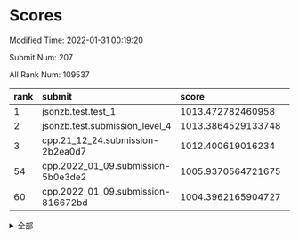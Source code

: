# Scores

Modified Time: 2022-01-31 00:19:20

Submit Num: 207

All Rank Num: 109537

| rank |               submit               |       score        |       sigma        | pk_num |
| :--- | :--------------------------------- | :----------------- | :----------------- | :----- |
| 1    | jsonzb.test.test_1                 | 1013.472782460958  | 0.7972605453372105 | 2116   |
| 2    | jsonzb.test.submission_level_4     | 1013.3864529133748 | 0.7916096885982729 | 2121   |
| 3    | cpp.21_12_24.submission-2b2ea0d7   | 1012.400619016234  | 0.8168117810602168 | 2117   |
| 54   | cpp.2022_01_09.submission-5b0e3de2 | 1005.9370564721675 | 0.7220194753427379 | 2111   |
| 60   | cpp.2022_01_09.submission-816672bd | 1004.3962165904727 | 0.7128385225475896 | 2119   |


<details>
<summary>全部</summary>

| rank |                 submit                 |       score        |       sigma        | pk_num |
| :--- | :------------------------------------- | :----------------- | :----------------- | :----- |
| 1    | jsonzb.test.test_1                     | 1013.472782460958  | 0.7972605453372105 | 2116   |
| 2    | jsonzb.test.submission_level_4         | 1013.3864529133748 | 0.7916096885982729 | 2121   |
| 3    | cpp.21_12_24.submission-2b2ea0d7       | 1012.400619016234  | 0.8168117810602168 | 2117   |
| 4    | gobigger.level_3.submission_level_3_5  | 1011.6242537482971 | 0.8072341399603224 | 2117   |
| 5    | gobigger.level_3.submission_level_3_10 | 1011.2423970925197 | 0.763800612591086  | 2117   |
| 6    | gobigger.level_3.submission_level_3_45 | 1011.1053597972498 | 0.7581492935783966 | 2119   |
| 7    | gobigger.level_3.submission_level_3_28 | 1010.9803900903129 | 0.7746676895007025 | 2115   |
| 8    | gobigger.level_3.submission_level_3_41 | 1010.9520660679807 | 0.7793405753765629 | 2117   |
| 9    | gobigger.level_3.submission_level_3_39 | 1010.8177955859676 | 0.772378956093724  | 2120   |
| 10   | gobigger.level_3.submission_level_3_20 | 1010.7834005368898 | 0.768249198138751  | 2113   |
| 11   | gobigger.level_3.submission_level_3_0  | 1010.7046068868664 | 0.7861763474436857 | 2113   |
| 12   | gobigger.level_3.submission_level_3_22 | 1010.6932967112464 | 0.7573163236727196 | 2116   |
| 13   | gobigger.level_3.submission_level_3_44 | 1010.6658235575744 | 0.7692776348924932 | 2118   |
| 14   | gobigger.level_3.submission_level_3_26 | 1010.6287476189547 | 0.7725988398154257 | 2122   |
| 15   | gobigger.level_3.submission_level_3_3  | 1010.6221249536594 | 0.768537997718398  | 2115   |
| 16   | gobigger.level_3.submission_level_3_35 | 1010.460073754442  | 0.7689249718639476 | 2115   |
| 17   | gobigger.level_3.submission_level_3_32 | 1010.385629081766  | 0.7845171886087045 | 2115   |
| 18   | gobigger.level_3.submission_level_3_11 | 1010.3459754374933 | 0.7467448243822477 | 2119   |
| 19   | gobigger.level_3.submission_level_3_8  | 1010.3387830816525 | 0.7774547209680568 | 2117   |
| 20   | gobigger.level_3.submission_level_3_7  | 1010.2669626435784 | 0.7464302341382217 | 2119   |
| 21   | gobigger.level_3.submission_level_3_30 | 1010.2596478531545 | 0.742050785399998  | 2117   |
| 22   | gobigger.level_3.submission_level_3_15 | 1010.2383266527427 | 0.7483476188860138 | 2115   |
| 23   | gobigger.level_3.submission_level_3_38 | 1010.2322847666268 | 0.7794169807484062 | 2117   |
| 24   | gobigger.level_3.submission_level_3_24 | 1010.2191632066122 | 0.7584718750323953 | 2114   |
| 25   | gobigger.level_3.submission_level_3_46 | 1010.1256635094932 | 0.7517517750172378 | 2120   |
| 26   | gobigger.level_3.submission_level_3_23 | 1010.0879927338985 | 0.7606502324885913 | 2119   |
| 27   | gobigger.level_3.submission_level_3_25 | 1010.0695209201588 | 0.7604679883931365 | 2118   |
| 28   | gobigger.level_3.submission_level_3_33 | 1009.9470013714173 | 0.7484904560707174 | 2116   |
| 29   | gobigger.level_3.submission_level_3_12 | 1009.927831096793  | 0.7643886646978658 | 2117   |
| 30   | gobigger.level_3.submission_level_3_13 | 1009.9262390957213 | 0.7418275840825528 | 2116   |
| 31   | gobigger.level_3.submission_level_3_27 | 1009.8481814470966 | 0.73406075819214   | 2116   |
| 32   | gobigger.level_3.submission_level_3_36 | 1009.6928580081195 | 0.7573616010427471 | 2116   |
| 33   | gobigger.level_3.submission_level_3_29 | 1009.6818372936324 | 0.7828203483156533 | 2114   |
| 34   | gobigger.level_3.submission_level_3_18 | 1009.6575133141532 | 0.761019941704063  | 2114   |
| 35   | gobigger.level_3.submission_level_3_16 | 1009.6245028912595 | 0.7618940358214457 | 2118   |
| 36   | gobigger.level_3.submission_level_3_14 | 1009.559752086656  | 0.767547212002124  | 2118   |
| 37   | gobigger.level_3.submission_level_3_34 | 1009.5167341626067 | 0.7553888163854741 | 2112   |
| 38   | gobigger.level_3.submission_level_3_48 | 1009.5044858680307 | 0.7531908063262688 | 2117   |
| 39   | gobigger.level_3.submission_level_3_43 | 1009.3164271203951 | 0.7494766188105372 | 2117   |
| 40   | gobigger.level_3.submission_level_3_40 | 1009.2792948865525 | 0.7365162646248631 | 2113   |
| 41   | gobigger.level_3.submission_level_3_17 | 1009.2754377717326 | 0.7673230106695218 | 2118   |
| 42   | gobigger.level_3.submission_level_3_19 | 1009.2206729589343 | 0.7442929242717051 | 2116   |
| 43   | gobigger.level_3.submission_level_3_1  | 1009.1139920865704 | 0.7487102991361126 | 2119   |
| 44   | gobigger.level_3.submission_level_3_47 | 1009.0114332042912 | 0.7653438745435098 | 2113   |
| 45   | gobigger.level_3.submission_level_3_4  | 1008.8779931080236 | 0.7606907660418929 | 2117   |
| 46   | gobigger.level_3.submission_level_3_6  | 1008.7432199292917 | 0.7522474542061578 | 2120   |
| 47   | gobigger.level_3.submission_level_3_2  | 1008.7280429954898 | 0.7409775419223225 | 2116   |
| 48   | gobigger.level_3.submission_level_3_49 | 1008.5719916477531 | 0.724845385508175  | 2113   |
| 49   | gobigger.level_3.submission_level_3_31 | 1008.5608347231248 | 0.7400540434553188 | 2117   |
| 50   | gobigger.level_3.submission_level_3_21 | 1008.4563175276803 | 0.7506677864294269 | 2120   |
| 51   | gobigger.level_3.submission_level_3_9  | 1008.4463530286911 | 0.7481441606796145 | 2112   |
| 52   | gobigger.level_3.submission_level_3_42 | 1008.4052572209911 | 0.7473678037918247 | 2119   |
| 53   | gobigger.level_3.submission_level_3_37 | 1007.557423460951  | 0.7417669324276899 | 2119   |
| 54   | cpp.2022_01_09.submission-5b0e3de2     | 1005.9370564721675 | 0.7220194753427379 | 2111   |
| 55   | gobigger.level_1.submission_level_1_34 | 1005.3573272022653 | 0.7398064623313942 | 2113   |
| 56   | gobigger.level_1.submission_level_1_5  | 1004.7520701988032 | 0.7132352589271382 | 2117   |
| 57   | gobigger.level_1.submission_level_1_47 | 1004.5020086069693 | 0.7008293726684152 | 2118   |
| 58   | gobigger.level_1.submission_level_1_42 | 1004.4439888724468 | 0.7125719445941466 | 2118   |
| 59   | gobigger.level_1.submission_level_1_16 | 1004.4229870242241 | 0.7304470086804862 | 2115   |
| 60   | cpp.2022_01_09.submission-816672bd     | 1004.3962165904727 | 0.7128385225475896 | 2119   |
| 61   | gobigger.level_1.submission_level_1_19 | 1004.3386350244963 | 0.7185121293089226 | 2118   |
| 62   | gobigger.level_1.submission_level_1_44 | 1004.2264209513202 | 0.728459872788565  | 2119   |
| 63   | gobigger.level_1.submission_level_1_26 | 1004.1094753261124 | 0.7200290858600653 | 2121   |
| 64   | gobigger.level_1.submission_level_1_49 | 1004.0116205164524 | 0.7117268762492898 | 2119   |
| 65   | gobigger.level_1.submission_level_1_41 | 1003.9974169438995 | 0.7213766098524178 | 2118   |
| 66   | gobigger.level_1.submission_level_1_43 | 1003.9136337436373 | 0.709700690879108  | 2118   |
| 67   | gobigger.level_1.submission_level_1_0  | 1003.8960054982954 | 0.69982013951985   | 2115   |
| 68   | gobigger.level_1.submission_level_1_1  | 1003.8600069372769 | 0.7122308622172019 | 2112   |
| 69   | gobigger.level_1.submission_level_1_27 | 1003.767114201752  | 0.7237242590483395 | 2113   |
| 70   | gobigger.level_1.submission_level_1_24 | 1003.6985838924528 | 0.717758527074265  | 2117   |
| 71   | gobigger.level_1.submission_level_1_31 | 1003.617218377464  | 0.7120570147377199 | 2117   |
| 72   | gobigger.level_1.submission_level_1_40 | 1003.6056903599066 | 0.7140167580777066 | 2122   |
| 73   | gobigger.level_1.submission_level_1_30 | 1003.5916342093564 | 0.7107605847083891 | 2114   |
| 74   | gobigger.level_1.submission_level_1_14 | 1003.583047871407  | 0.7262233405914204 | 2121   |
| 75   | gobigger.level_1.submission_level_1_6  | 1003.55691067489   | 0.724113974574239  | 2116   |
| 76   | gobigger.level_1.submission_level_1_36 | 1003.5348431265961 | 0.7330747021410909 | 2119   |
| 77   | gobigger.level_1.submission_level_1_23 | 1003.5339858835551 | 0.7210640484149419 | 2120   |
| 78   | gobigger.level_1.submission_level_1_4  | 1003.3890685060456 | 0.73273383911398   | 2115   |
| 79   | gobigger.level_1.submission_level_1_39 | 1003.3872576829727 | 0.7124368689546259 | 2117   |
| 80   | gobigger.level_1.submission_level_1_2  | 1003.3550030809652 | 0.7168360085750144 | 2113   |
| 81   | gobigger.level_1.submission_level_1_37 | 1003.3416920831606 | 0.7093285297943779 | 2119   |
| 82   | gobigger.level_1.submission_level_1_33 | 1003.2855695709537 | 0.7078722476566355 | 2112   |
| 83   | gobigger.level_1.submission_level_1_17 | 1003.2854465092091 | 0.723932368373959  | 2119   |
| 84   | gobigger.level_1.submission_level_1_38 | 1003.2451501063878 | 0.7208695967532618 | 2112   |
| 85   | gobigger.level_1.submission_level_1_15 | 1003.2139622148712 | 0.7143882746117471 | 2112   |
| 86   | gobigger.level_1.submission_level_1_20 | 1003.1631860785419 | 0.7075064013065754 | 2118   |
| 87   | gobigger.level_1.submission_level_1_35 | 1003.146966617778  | 0.7128512832759422 | 2114   |
| 88   | gobigger.level_1.submission_level_1_32 | 1003.0584837175695 | 0.7010625870470567 | 2120   |
| 89   | gobigger.level_1.submission_level_1_48 | 1003.0201790914817 | 0.7119676745806407 | 2121   |
| 90   | gobigger.level_1.submission_level_1_46 | 1002.9455021048826 | 0.7201792087591345 | 2111   |
| 91   | gobigger.level_1.submission_level_1_45 | 1002.8996585007104 | 0.7075849884109229 | 2118   |
| 92   | gobigger.level_1.submission_level_1_22 | 1002.842542038915  | 0.7206104332664403 | 2121   |
| 93   | gobigger.level_1.submission_level_1_18 | 1002.8285647212944 | 0.718374783203189  | 2112   |
| 94   | gobigger.level_1.submission_level_1_25 | 1002.7041952039759 | 0.7204662816176599 | 2116   |
| 95   | gobigger.level_1.submission_level_1_10 | 1002.6683146495185 | 0.7209707821051449 | 2116   |
| 96   | gobigger.level_1.submission_level_1_7  | 1002.5754491805485 | 0.7212127087101039 | 2116   |
| 97   | gobigger.level_1.submission_level_1_13 | 1002.3251106328295 | 0.7272995877047873 | 2116   |
| 98   | gobigger.level_1.submission_level_1_8  | 1002.1777053274792 | 0.7123463823531115 | 2113   |
| 99   | gobigger.level_1.submission_level_1_29 | 1002.1341299801646 | 0.7112455943961998 | 2116   |
| 100  | gobigger.level_1.submission_level_1_11 | 1002.0244039263033 | 0.7156324978212489 | 2111   |
| 101  | gobigger.level_1.submission_level_1_3  | 1001.8718318366559 | 0.7185225252191451 | 2115   |
| 102  | gobigger.level_1.submission_level_1_12 | 1001.8153197481291 | 0.7167900067829823 | 2120   |
| 103  | gobigger.level_1.submission_level_1_9  | 1001.694520461616  | 0.7190041744763448 | 2111   |
| 104  | gobigger.level_1.submission_level_1_28 | 1001.4888159412167 | 0.7067053917770103 | 2116   |
| 105  | gobigger.level_1.submission_level_1_21 | 1001.4882119881562 | 0.7059259070485161 | 2119   |
| 106  | gobigger.random.submission_random_8    | 997.5311679582842  | 0.6989216431934269 | 2125   |
| 107  | gobigger.random.submission_random_47   | 997.2074725566417  | 0.7193618668686058 | 2118   |
| 108  | gobigger.random.submission_random_22   | 997.0724469232144  | 0.7098948465616988 | 2116   |
| 109  | gobigger.random.submission_random_46   | 996.9579079576815  | 0.6984622409132483 | 2111   |
| 110  | gobigger.random.submission_random_48   | 996.8796276453483  | 0.7071746936476571 | 2109   |
| 111  | gobigger.random.submission_random_42   | 996.8784565659766  | 0.7085124377425832 | 2115   |
| 112  | gobigger.random.submission_random_38   | 996.7856531119813  | 0.7106040366038624 | 2111   |
| 113  | gobigger.random.submission_random_28   | 996.7822965735007  | 0.7196821891605893 | 2119   |
| 114  | gobigger.random.submission_random_2    | 996.6506627754019  | 0.7200469069048847 | 2120   |
| 115  | gobigger.random.submission_random_41   | 996.6296013909961  | 0.697016902057349  | 2116   |
| 116  | gobigger.random.submission_random_19   | 996.5350529534795  | 0.7074851290321671 | 2120   |
| 117  | gobigger.random.submission_random_23   | 996.4770409560332  | 0.705049766655315  | 2117   |
| 118  | gobigger.random.submission_random_12   | 996.2346625948755  | 0.7120550204994214 | 2117   |
| 119  | gobigger.random.submission_random_14   | 996.223396626659   | 0.7024762693553233 | 2115   |
| 120  | gobigger.random.submission_random_49   | 996.2172296030219  | 0.7058056285141338 | 2122   |
| 121  | gobigger.random.submission_random_25   | 996.2138819724821  | 0.7084346029645859 | 2119   |
| 122  | gobigger.random.submission_random_35   | 996.1822306966509  | 0.7169359719547511 | 2114   |
| 123  | gobigger.random.submission_random_44   | 996.1808858774319  | 0.709379495559381  | 2119   |
| 124  | gobigger.random.submission_random_21   | 996.1116338203087  | 0.7080329684189952 | 2120   |
| 125  | gobigger.random.submission_random_20   | 996.0709446037695  | 0.7094829407023728 | 2115   |
| 126  | gobigger.random.submission_random_15   | 996.0616950430976  | 0.7110840024564008 | 2113   |
| 127  | gobigger.random.submission_random_27   | 996.034339019046   | 0.707146263482172  | 2114   |
| 128  | gobigger.random.submission_random_37   | 995.9999082861262  | 0.7093782441037353 | 2116   |
| 129  | gobigger.random.submission_random_11   | 995.9340556338282  | 0.7064322442254594 | 2113   |
| 130  | gobigger.random.submission_random_24   | 995.8829501389398  | 0.7128177723612785 | 2120   |
| 131  | gobigger.random.submission_random_36   | 995.7900678134376  | 0.7310424165538912 | 2113   |
| 132  | gobigger.random.submission_random_29   | 995.719258042816   | 0.715631640190663  | 2120   |
| 133  | gobigger.random.submission_random_43   | 995.702952044164   | 0.7075703616077814 | 2117   |
| 134  | gobigger.random.submission_random_5    | 995.6929949059024  | 0.70359651690976   | 2114   |
| 135  | gobigger.random.submission_random_33   | 995.6852945561134  | 0.718280947632541  | 2117   |
| 136  | gobigger.random.submission_random_3    | 995.6710472150068  | 0.7201019706535932 | 2117   |
| 137  | gobigger.random.submission_random_40   | 995.6368186659777  | 0.7127416772463107 | 2115   |
| 138  | gobigger.random.submission_random_9    | 995.4957265812424  | 0.7153943881674693 | 2116   |
| 139  | gobigger.random.submission_random_31   | 995.4787194580938  | 0.7084465971954693 | 2120   |
| 140  | gobigger.random.submission_random_17   | 995.4441327430834  | 0.7232410755310988 | 2115   |
| 141  | gobigger.random.submission_random_45   | 995.3977959288578  | 0.7226686723955638 | 2121   |
| 142  | gobigger.random.submission_random_18   | 995.3840060683033  | 0.710421585671504  | 2113   |
| 143  | gobigger.random.submission_random_32   | 995.3013645672862  | 0.7114396845381261 | 2121   |
| 144  | gobigger.random.submission_random_4    | 995.2792248292488  | 0.7118575785911043 | 2118   |
| 145  | gobigger.random.submission_random_16   | 995.2332004435763  | 0.7277176178748189 | 2112   |
| 146  | gobigger.random.submission_random_6    | 995.2213420810958  | 0.7283441894836042 | 2118   |
| 147  | gobigger.random.submission_random_30   | 995.2179488739015  | 0.7016452002991257 | 2115   |
| 148  | gobigger.random.submission_random_34   | 995.1260030976839  | 0.7191087258476248 | 2119   |
| 149  | gobigger.random.submission_random_39   | 995.1025656813595  | 0.7076652761563091 | 2122   |
| 150  | gobigger.random.submission_random_0    | 995.030550874309   | 0.7093252469400954 | 2118   |
| 151  | gobigger.random.submission_random_7    | 994.8002245153955  | 0.7240875259554779 | 2121   |
| 152  | gobigger.random.submission_random_26   | 994.7771096833526  | 0.7144984123654321 | 2120   |
| 153  | gobigger.random.submission_random_10   | 994.7073132138897  | 0.70363856488971   | 2117   |
| 154  | gobigger.random.submission_random_13   | 994.5790786694706  | 0.7202409800507278 | 2124   |
| 155  | gobigger.random.submission_random_1    | 994.5221072806264  | 0.7107978215772688 | 2121   |
| 156  | gobigger.level_2.submission_level_2_11 | 994.0848173645734  | 0.725896111303527  | 2119   |
| 157  | gobigger.level_2.submission_level_2_42 | 993.7311255725476  | 0.7300548274289068 | 2120   |
| 158  | gobigger.level_2.submission_level_2_35 | 993.4308559192424  | 0.7287955874948346 | 2121   |
| 159  | gobigger.level_2.submission_level_2_44 | 993.16723970162    | 0.7276420042769997 | 2115   |
| 160  | gobigger.level_2.submission_level_2_2  | 993.1276491940487  | 0.7394568241399365 | 2118   |
| 161  | gobigger.level_2.submission_level_2_28 | 993.0280486148882  | 0.7366972137504139 | 2118   |
| 162  | gobigger.level_2.submission_level_2_49 | 992.9135854831377  | 0.7504647267143754 | 2115   |
| 163  | gobigger.level_2.submission_level_2_37 | 992.9063757695523  | 0.7321562942045331 | 2118   |
| 164  | gobigger.level_2.submission_level_2_45 | 992.8820815964285  | 0.7351482526754728 | 2114   |
| 165  | gobigger.level_2.submission_level_2_15 | 992.8779847193007  | 0.7412828495647575 | 2113   |
| 166  | gobigger.level_2.submission_level_2_10 | 992.8243253849381  | 0.7273688676898208 | 2117   |
| 167  | gobigger.level_2.submission_level_2_19 | 992.659954122706   | 0.746355879067729  | 2111   |
| 168  | gobigger.level_2.submission_level_2_4  | 992.495724067404   | 0.75003811668235   | 2110   |
| 169  | gobigger.level_2.submission_level_2_21 | 992.4087215800793  | 0.7489957706339706 | 2115   |
| 170  | gobigger.level_2.submission_level_2_26 | 992.4036909132634  | 0.747652134321842  | 2120   |
| 171  | gobigger.level_2.submission_level_2_40 | 992.3789783680193  | 0.7586118131380215 | 2114   |
| 172  | gobigger.level_2.submission_level_2_16 | 992.372073639012   | 0.7472454881597672 | 2110   |
| 173  | gobigger.level_2.submission_level_2_18 | 992.3482870900218  | 0.747985747844539  | 2115   |
| 174  | gobigger.level_2.submission_level_2_25 | 992.324931353058   | 0.7352966996763313 | 2117   |
| 175  | gobigger.level_2.submission_level_2_34 | 992.2902006544315  | 0.7328618871841102 | 2117   |
| 176  | gobigger.level_2.submission_level_2_38 | 992.1926725315192  | 0.7494866028439284 | 2123   |
| 177  | gobigger.level_2.submission_level_2_24 | 992.1821240077     | 0.7355803508697621 | 2114   |
| 178  | gobigger.level_2.submission_level_2_12 | 992.1800328912562  | 0.7374619364919784 | 2119   |
| 179  | gobigger.level_2.submission_level_2_29 | 992.1755032994545  | 0.7308125754941246 | 2117   |
| 180  | gobigger.level_2.submission_level_2_30 | 992.1494098274615  | 0.7383296641900542 | 2114   |
| 181  | gobigger.level_2.submission_level_2_47 | 992.1145961708262  | 0.735870615867141  | 2117   |
| 182  | gobigger.level_2.submission_level_2_33 | 992.0661961856013  | 0.7306425678777334 | 2108   |
| 183  | gobigger.level_2.submission_level_2_41 | 992.0485599258865  | 0.766895930185714  | 2122   |
| 184  | gobigger.level_2.submission_level_2_7  | 991.9336869951782  | 0.738199283590459  | 2117   |
| 185  | gobigger.level_2.submission_level_2_36 | 991.9094884334689  | 0.7343571494094775 | 2115   |
| 186  | gobigger.level_2.submission_level_2_13 | 991.7530580119732  | 0.7486718746995631 | 2119   |
| 187  | gobigger.level_2.submission_level_2_46 | 991.6312685563931  | 0.7403187166628438 | 2113   |
| 188  | gobigger.level_2.submission_level_2_27 | 991.6267605666808  | 0.7420191723683057 | 2116   |
| 189  | gobigger.level_2.submission_level_2_6  | 991.6103706253441  | 0.7408175060440505 | 2121   |
| 190  | gobigger.level_2.submission_level_2_43 | 991.5052931054947  | 0.7702604639646577 | 2116   |
| 191  | gobigger.level_2.submission_level_2_3  | 991.5014471972747  | 0.748775447251399  | 2114   |
| 192  | gobigger.level_2.submission_level_2_5  | 991.4982138585957  | 0.7592004837843729 | 2120   |
| 193  | gobigger.level_2.submission_level_2_8  | 991.4723431718461  | 0.7666835868859876 | 2113   |
| 194  | gobigger.level_2.submission_level_2_39 | 991.4057698411852  | 0.764418477995411  | 2120   |
| 195  | gobigger.level_2.submission_level_2_9  | 991.3580704411501  | 0.762008524322163  | 2117   |
| 196  | gobigger.level_2.submission_level_2_0  | 991.282530695929   | 0.745095761341953  | 2121   |
| 197  | gobigger.level_2.submission_level_2_14 | 991.2622319136838  | 0.7719250297764509 | 2115   |
| 198  | gobigger.level_2.submission_level_2_23 | 991.1235339081147  | 0.752774696930436  | 2115   |
| 199  | gobigger.level_2.submission_level_2_20 | 991.073949295455   | 0.7560824351273556 | 2123   |
| 200  | gobigger.level_2.submission_level_2_31 | 990.9384658626559  | 0.7520564083142617 | 2113   |
| 201  | gobigger.level_2.submission_level_2_17 | 990.8095020470697  | 0.744993513401981  | 2116   |
| 202  | gobigger.level_2.submission_level_2_48 | 990.5912325057957  | 0.7618266968222155 | 2120   |
| 203  | gobigger.level_2.submission_level_2_22 | 990.5322822865625  | 0.7554679804630984 | 2117   |
| 204  | gobigger.level_2.submission_level_2_1  | 990.4533804713623  | 0.7645606523214302 | 2119   |
| 205  | gobigger.level_2.submission_level_2_32 | 989.8584653403747  | 0.7884819204386957 | 2117   |
| 206  | gobigger.none.submission_none_1        | 979.8136971705153  | 1.2457566425395872 | 2113   |
| 207  | gobigger.none.submission_none_0        | 978.1385410997384  | 1.2213212889609877 | 2119   |

</details>